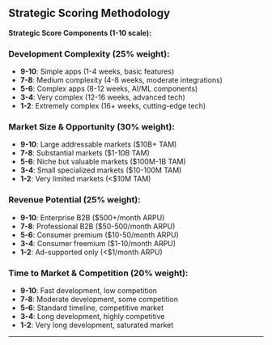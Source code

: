 ## Strategic Scoring Methodology

**Strategic Score Components (1-10 scale):**

### Development Complexity (25% weight):
- **9-10**: Simple apps (1-4 weeks, basic features)
- **7-8**: Medium complexity (4-8 weeks, moderate integrations)
- **5-6**: Complex apps (8-12 weeks, AI/ML components)
- **3-4**: Very complex (12-16 weeks, advanced tech)
- **1-2**: Extremely complex (16+ weeks, cutting-edge tech)

### Market Size & Opportunity (30% weight):
- **9-10**: Large addressable markets ($10B+ TAM)
- **7-8**: Substantial markets ($1-10B TAM)
- **5-6**: Niche but valuable markets ($100M-1B TAM)
- **3-4**: Small specialized markets ($10-100M TAM)
- **1-2**: Very limited markets (<$10M TAM)

### Revenue Potential (25% weight):
- **9-10**: Enterprise B2B ($500+/month ARPU)
- **7-8**: Professional B2B ($50-500/month ARPU)
- **5-6**: Consumer premium ($10-50/month ARPU)
- **3-4**: Consumer freemium ($1-10/month ARPU)
- **1-2**: Ad-supported only (<$1/month ARPU)

### Time to Market & Competition (20% weight):
- **9-10**: Fast development, low competition
- **7-8**: Moderate development, some competition
- **5-6**: Standard timeline, competitive market
- **3-4**: Long development, highly competitive
- **1-2**: Very long development, saturated market

---
